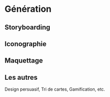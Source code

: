 # Génération

## Storyboarding

## Iconographie

## Maquettage

## Les autres
Design persuasif, Tri de cartes, Gamification, etc.

